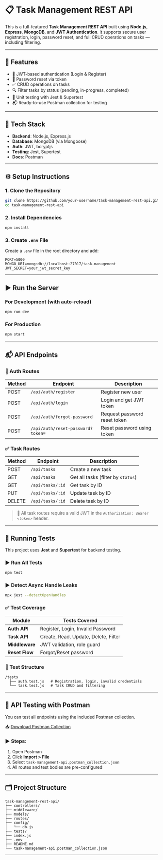 # 📋 Task Management REST API

This is a full-featured **Task Management REST API** built using **Node.js**, **Express**, **MongoDB**, and **JWT Authentication**. It supports secure user registration, login, password reset, and full CRUD operations on tasks — including filtering.

---

## 🚀 Features

- 🔐 JWT-based authentication (Login & Register)
- 🔁 Password reset via token
- ✅ CRUD operations on tasks
- 🔍 Filter tasks by status (pending, in-progress, completed)
- 🧪 Unit testing with Jest & Supertest
- 📬 Ready-to-use Postman collection for testing

---

## 🧰 Tech Stack

- **Backend**: Node.js, Express.js
- **Database**: MongoDB (via Mongoose)
- **Auth**: JWT, bcryptjs
- **Testing**: Jest, Supertest
- **Docs**: Postman

---

## ⚙️ Setup Instructions

### 1. Clone the Repository

```bash
git clone https://github.com/your-username/task-management-rest-api.git
cd task-management-rest-api
```

### 2. Install Dependencies

```bash
npm install
```

### 3. Create `.env` File

Create a `.env` file in the root directory and add:

```env
PORT=5000
MONGO_URI=mongodb://localhost:27017/task-management
JWT_SECRET=your_jwt_secret_key
```

---

## ▶️ Run the Server

### For Development (with auto-reload)
```bash
npm run dev
```

### For Production
```bash
npm start
```

---

## 📬 API Endpoints

### 🔐 Auth Routes

| Method | Endpoint                             | Description                     |
|--------|--------------------------------------|---------------------------------|
| POST   | `/api/auth/register`                 | Register new user               |
| POST   | `/api/auth/login`                    | Login and get JWT token         |
| POST   | `/api/auth/forgot-password`          | Request password reset token    |
| POST   | `/api/auth/reset-password?token=`    | Reset password using token      |

### ✅ Task Routes

| Method | Endpoint               | Description                          |
|--------|------------------------|--------------------------------------|
| POST   | `/api/tasks`            | Create a new task                    |
| GET    | `/api/tasks`            | Get all tasks (filter by `status`)   |
| GET    | `/api/tasks/:id`        | Get task by ID                       |
| PUT    | `/api/tasks/:id`        | Update task by ID                    |
| DELETE | `/api/tasks/:id`        | Delete task by ID                    |

> 🔐 All task routes require a valid JWT in the `Authorization: Bearer <token>` header.

---

## 🧪 Running Tests

This project uses **Jest** and **Supertest** for backend testing.

### ▶️ Run All Tests
```bash
npm test
```

### ▶️ Detect Async Handle Leaks
```bash
npx jest --detectOpenHandles
```

### ✅ Test Coverage

| Module        | Tests Covered                            |
|---------------|-------------------------------------------|
| **Auth API**  | Register, Login, Invalid Password         |
| **Task API**  | Create, Read, Update, Delete, Filter      |
| **Middleware**| JWT validation, role guard                |
| **Reset Flow**| Forgot/Reset password                     |

### 📂 Test Structure

```
/tests
  ├── auth.test.js   # Registration, login, invalid credentials
  └── task.test.js   # Task CRUD and filtering
```

---

## 📘 API Testing with Postman

You can test all endpoints using the included Postman collection.

📥 [Download Postman Collection](./task-management-api.postman_collection.json)

### ▶️ Steps:

1. Open Postman
2. Click **Import > File**
3. Select `task-management-api.postman_collection.json`
4. All routes and test bodies are pre-configured

---

## 🗂 Project Structure

```
task-management-rest-api/
├── controllers/
├── middleware/
├── models/
├── routes/
├── config/
│   └── db.js
├── tests/
├── index.js
├── .env
├── README.md
└── task-management-api.postman_collection.json
```

---


